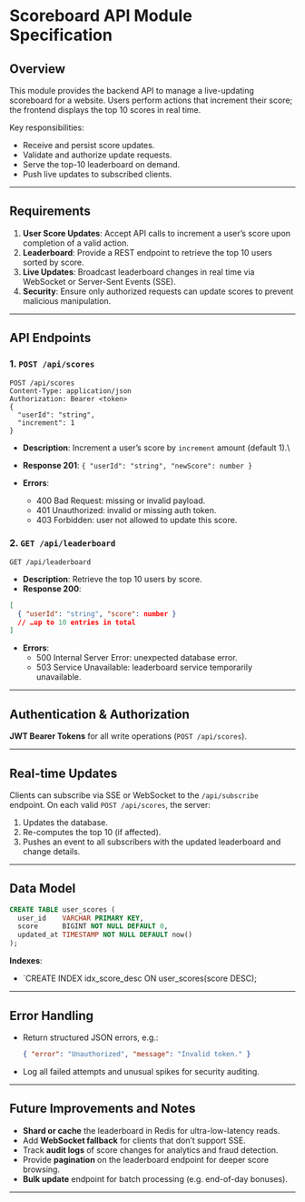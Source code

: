 # Scoreboard API Module Specification

## Overview

This module provides the backend API to manage a live-updating scoreboard for a website. Users perform actions that increment their score; the frontend displays the top 10 scores in real time.

Key responsibilities:

- Receive and persist score updates.
- Validate and authorize update requests.
- Serve the top-10 leaderboard on demand.
- Push live updates to subscribed clients.

---

## Requirements

1. **User Score Updates**: Accept API calls to increment a user’s score upon completion of a valid action.
2. **Leaderboard**: Provide a REST endpoint to retrieve the top 10 users sorted by score.
3. **Live Updates**: Broadcast leaderboard changes in real time via WebSocket or Server-Sent Events (SSE).
4. **Security**: Ensure only authorized requests can update scores to prevent malicious manipulation.

---

## API Endpoints

### 1. `POST /api/scores`

```http
POST /api/scores
Content-Type: application/json
Authorization: Bearer <token>
{
  "userId": "string",
  "increment": 1
}
```

- **Description**: Increment a user’s score by `increment` amount (default 1).\


- **Response 201**: `{ "userId": "string", "newScore": number }`

- **Errors**:

  - 400 Bad Request: missing or invalid payload.
  - 401 Unauthorized: invalid or missing auth token.
  - 403 Forbidden: user not allowed to update this score.

### 2. `GET /api/leaderboard`

```http
GET /api/leaderboard
```

- **Description**: Retrieve the top 10 users by score.
- **Response 200**:

```json
[
  { "userId": "string", "score": number }
  // …up to 10 entries in total
]
```

- **Errors**:
  - 500 Internal Server Error: unexpected database error.
  - 503 Service Unavailable: leaderboard service temporarily unavailable.

---

## Authentication & Authorization

**JWT Bearer Tokens** for all write operations (`POST /api/scores`).

---

## Real-time Updates

Clients can subscribe via SSE or WebSocket to the `/api/subscribe` endpoint. On each valid `POST /api/scores`, the server:

1. Updates the database.
2. Re-computes the top 10 (if affected).
3. Pushes an event to all subscribers with the updated leaderboard and change details.

---

## Data Model

```sql
CREATE TABLE user_scores (
  user_id    VARCHAR PRIMARY KEY,
  score      BIGINT NOT NULL DEFAULT 0,
  updated_at TIMESTAMP NOT NULL DEFAULT now()
);
```

**Indexes**:

- \`CREATE INDEX idx\_score\_desc ON user\_scores(score DESC);

---

## Error Handling

- Return structured JSON errors, e.g.:  
    ```json
    { "error": "Unauthorized", "message": "Invalid token." }
    ```

- Log all failed attempts and unusual spikes for security auditing.

---

## Future Improvements and Notes

- **Shard or cache** the leaderboard in Redis for ultra-low-latency reads.
- Add **WebSocket fallback** for clients that don’t support SSE.
- Track **audit logs** of score changes for analytics and fraud detection.
- Provide **pagination** on the leaderboard endpoint for deeper score browsing.
- **Bulk update** endpoint for batch processing (e.g. end-of-day bonuses).

---

